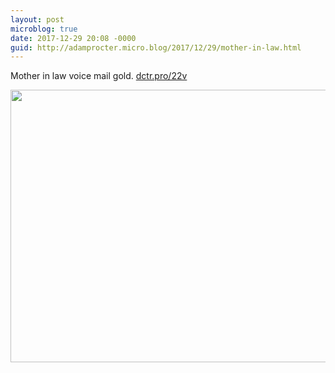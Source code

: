 ```yaml
---
layout: post
microblog: true
date: 2017-12-29 20:08 -0000
guid: http://adamprocter.micro.blog/2017/12/29/mother-in-law.html
---
```

Mother in law voice mail gold. [dctr.pro/22v](http://dctr.pro/22v)

<img src="http://discursive.adamprocter.co.uk/uploads/2017/567a39be3a.jpg" width="600" height="436" />
